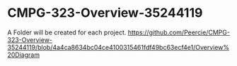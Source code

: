 # CMPG-323-Overview-35244119
A Folder will be created for each project.
https://github.com/Peercie/CMPG-323-Overview-35244119/blob/4a4ca8634bc04ce4100315461fdf49bc63ecf4e1/Overview%20Diagram
